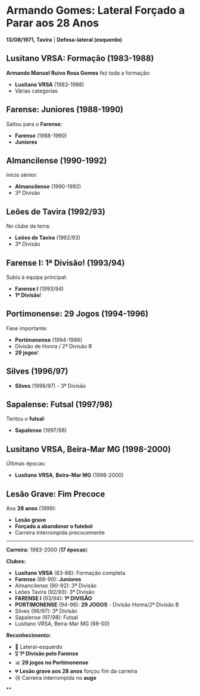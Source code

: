 # Armando Gomes: Lateral Forçado a Parar aos 28 Anos

**13/08/1971, Tavira** | **Defesa-lateral (esquerdo)**

## Lusitano VRSA: Formação (1983-1988)

**Armando Manuel Ruivo Rosa Gomes** fez toda a formação:
- **Lusitano VRSA** (1983-1988)
- Várias categorias

## Farense: Juniores (1988-1990)

Saltou para o **Farense**:
- **Farense** (1988-1990)
- **Juniores**

## Almancilense (1990-1992)

Início sénior:
- **Almancilense** (1990-1992)
- 3ª Divisão

## Leões de Tavira (1992/93)

No clube da terra:
- **Leões de Tavira** (1992/93)
- 3ª Divisão

## Farense I: 1ª Divisão! (1993/94)

Subiu à equipa principal:
- **Farense I** (1993/94)
- **1ª Divisão**!

## Portimonense: 29 Jogos (1994-1996)

Fase importante:
- **Portimonense** (1994-1996)
- Divisão de Honra / 2ª Divisão B
- **29 jogos**!

## Silves (1996/97)

- **Silves** (1996/97) - 3ª Divisão

## Sapalense: Futsal (1997/98)

Tentou o **futsal**:
- **Sapalense** (1997/98)

## Lusitano VRSA, Beira-Mar MG (1998-2000)

Últimas épocas:
- **Lusitano VRSA**, **Beira-Mar MG** (1998-2000)

## Lesão Grave: Fim Precoce

Aos **28 anos** (1999):
- **Lesão grave**
- **Forçado a abandonar o futebol**
- Carreira interrompida precocemente

---

**Carreira:** 1983-2000 (**17 épocas**)

**Clubes:**
- **Lusitano VRSA** (83-88): Formação completa
- **Farense** (88-90): **Juniores**
- Almancilense (90-92): 3ª Divisão
- Leões Tavira (92/93): 3ª Divisão
- **FARENSE I** (93/94): **1ª DIVISÃO**
- **PORTIMONENSE** (94-96): **29 JOGOS** - Divisão Honra/2ª Divisão B
- Silves (96/97): 3ª Divisão
- Sapalense (97/98): Futsal
- Lusitano VRSA, Beira-Mar MG (98-00)

**Reconhecimento:**
- 💪 Lateral-esquerdo
- 🎖️ **1ª Divisão pelo Farense**
- 📊 **29 jogos no Portimonense**
- 💔 **Lesão grave aos 28 anos** forçou fim da carreira
- 😢 Carreira interrompida no **auge**

**